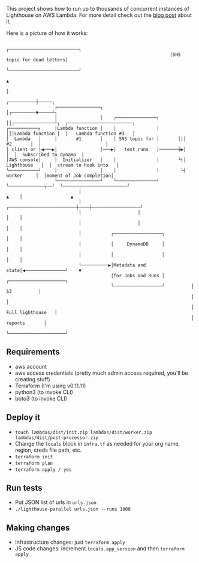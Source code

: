 This project shows how to run up to thousands of concurrent
instances of Lighthouse on AWS Lambda. For more detail check out the
[blog post](https://stuartsandine.com/lighthouse-lambda-parallel) about it.

Here is a picture of how it works:

```
                                                             ┌──────────────────────────┐                       
                                                             │SNS topic for dead letters│                       
                                                             └──────────────────────────┘                       
                                                                           ▲                                    
                                                                           │                                    
                                                                ┌──────────┼─────┐                              
                  ┌────────────────┐                            │┌─────────▼─────┴┐                             
                  │                │    ┌───────────────┐       ││┌───────────────┴┐  ┌────────────────────────┐
┌───────────┐     │Lambda function │    │               │       │││Lambda function │  │   Lambda function #3   │
│  Lambda   │     │       #1       │    │ SNS topic for │       │││       #2       │  │                        │
│ client or │◀───▶│                │───▶│   test runs   │───────┼▶│                │  │  Subscribed to dynamo  │
│AWS console│     │  Initializer   │    │               │       └┤│   Lighthouse   │  │  stream to hook into   │
└───────────┘     │                │    │               │        └┤     worker     │  │moment of Job completion│
                  └────────────────┘    └───────────────┘         └─────────────┬──┘  └────────────────────────┘
                           │                                               ▲    │                  ▲            
                           │                     ┌─────────────────────────┼────┼──────────────────┘            
                           │                     │                         │    │                               
                           │                     │                         │    │                               
                           │           ┌──────────────────┐                │    │                               
                           │           │     DynamoDB     │                │    │                               
                           │           │                  │                │    │                               
                           └──────────▶│Metadata and state│◀───────────────┘    ▼                               
                                       │for Jobs and Runs │          ┌─────────────────────┐                    
                                       └──────────────────┘          │         S3          │                    
                                                                     │                     │                    
                                                                     │   Full lighthouse   │                    
                                                                     │       reports       │                    
                                                                     └─────────────────────┘                    
```

## Requirements

- aws account
- aws access credentials (pretty much admin access required, you'll be creating stuff)
- Terraform (I'm using v0.11.11)
- python3 (to invoke CLI)
- boto3 (to invoke CLI)

## Deploy it

- `touch lambdas/dist/init.zip lambdas/dist/worker.zip lambdas/dist/post-processor.zip`
- Change the `locals` block in `infra.tf` as needed for your org name, region, creds file path, etc.
- `terraform init`
- `terraform plan`
- `terraform apply / yes`

## Run tests

- Put JSON list of urls in `urls.json`
- `./lighthouse-parallel urls.json --runs 1000`

## Making changes
- Infrastructure changes: just `terraform apply`
- JS code changes: increment `locals.app_version` and then `terraform apply`
